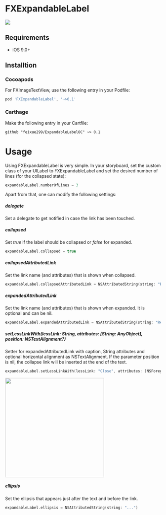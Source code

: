 # FXExpandableLabel

<img src="https://raw.githubusercontent.com/apploft/ExpandableLabel/master/Resources/ExpandableLabel.gif">

## Requirements
- iOS 9.0+

## Installtion

### Cocoapods
For FXImageTextView, use the following entry in your Podfile:
```rb
pod 'FXExpandableLabel', '~>0.1'
```

### Carthage
Make the following entry in your Cartfile:

```
github "feixue299/ExpandableLabelOC" ~> 0.1
```

# Usage
Using FXExpandableLabel is very simple. In your storyboard, set the custom class of your UILabel to FXExpandableLabel and set the desired number of lines (for the collapsed state):

```swift
expandableLabel.numberOfLines = 3
```

Apart from that, one can modify the following settings:

##### delegate
Set a delegate to get notified in case the link has been touched.

##### collapsed
Set _true_ if the label should be collapsed or _false_ for expanded.

```swift
expandableLabel.collapsed = true
```

##### collapsedAttributedLink
Set the link name (and attributes) that is shown when collapsed.

```swift
expandableLabel.collapsedAttributedLink = NSAttributedString(string: "Read More")
```

##### expandedAttributedLink
Set the link name (and attributes) that is shown when expanded.
It is optional and can be nil.

```swift
expandableLabel.expandedAttributedLink = NSAttributedString(string: "Read Less")
```

##### setLessLinkWith(lessLink: String, attributes: [String: AnyObject], position: NSTextAlignment?)

Setter for expandedAttributedLink with caption, String attributes and optional horizontal alignment as NSTextAlignment.
If the parameter position is nil, the collapse link will be inserted at the end of the text.

```swift
expandableLabel.setLessLinkWith(lessLink: "Close", attributes: [NSForegroundColorAttributeName:UIColor.red], position: nil)
```
<img width="320" src="https://raw.githubusercontent.com/apploft/ExpandableLabel/master/Resources/MoreLessExpand.gif">

##### ellipsis
Set the ellipsis that appears just after the text and before the link.

```swift
expandableLabel.ellipsis = NSAttributedString(string: "...")
```

